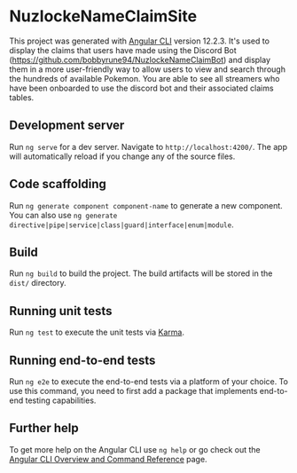 # NuzlockeNameClaimSite

This project was generated with [Angular CLI](https://github.com/angular/angular-cli) version 12.2.3. It's used to display the claims that users have made using the Discord Bot (https://github.com/bobbyrune94/NuzlockeNameClaimBot) and display them in a more user-friendly way to allow users to view and search through the hundreds of available Pokemon. You are able to see all streamers who have been onboarded to use the discord bot and their associated claims tables.

## Development server

Run `ng serve` for a dev server. Navigate to `http://localhost:4200/`. The app will automatically reload if you change any of the source files.

## Code scaffolding

Run `ng generate component component-name` to generate a new component. You can also use `ng generate directive|pipe|service|class|guard|interface|enum|module`.

## Build

Run `ng build` to build the project. The build artifacts will be stored in the `dist/` directory.

## Running unit tests

Run `ng test` to execute the unit tests via [Karma](https://karma-runner.github.io).

## Running end-to-end tests

Run `ng e2e` to execute the end-to-end tests via a platform of your choice. To use this command, you need to first add a package that implements end-to-end testing capabilities.

## Further help

To get more help on the Angular CLI use `ng help` or go check out the [Angular CLI Overview and Command Reference](https://angular.io/cli) page.
